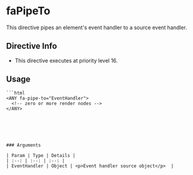 



# faPipeTo








This directive pipes an element's event handler to a source event handler.








## Directive Info


* This directive executes at priority level 16.


## Usage


```
```html
<ANY fa-pipe-to="EventHandler">
  <!-- zero or more render nodes -->
</ANY>
```
```





### Arguments

| Param | Type | Details |
| :--: | :--: | :--: |
| EventHandler | Object | <p>Event handler source object</p>  |




